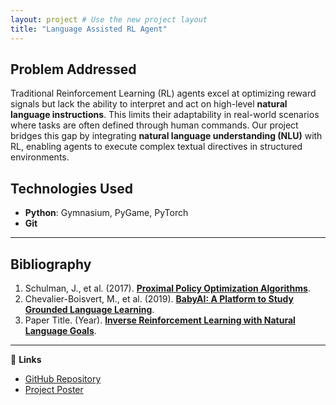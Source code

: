 ```yaml
---
layout: project # Use the new project layout
title: "Language Assisted RL Agent"
---
```


## Problem Addressed  
Traditional Reinforcement Learning (RL) agents excel at optimizing reward signals but lack the ability to interpret and act on high-level **natural language instructions**. This limits their adaptability in real-world scenarios where tasks are often defined through human commands. Our project bridges this gap by integrating **natural language understanding (NLU)** with RL, enabling agents to execute complex textual directives in structured environments.  

## Technologies Used 
* **Python**: Gymnasium, PyGame, PyTorch
* **Git**

---

## Bibliography  
1. Schulman, J., et al. (2017). [**Proximal Policy Optimization Algorithms**](https://arxiv.org/abs/1707.06347).  
2. Chevalier-Boisvert, M., et al. (2019). [**BabyAI: A Platform to Study Grounded Language Learning**](https://arxiv.org/abs/1810.08272).  
3. Paper Title. (Year). [**Inverse Reinforcement Learning with Natural Language Goals**](https://arxiv.org/abs/2008.06924).  

---

🔗 **Links**  
- [GitHub Repository](https://github.com/oussamakharouiche/Language-Assisted-RL-Agent-)  
- [Project Poster](https://drive.google.com/file/d/1Hvc0dEbmnYoxHY1DKkbc9BzlMoopHPkK/view?usp=sharing)  

